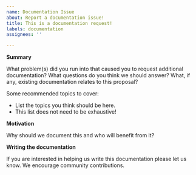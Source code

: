 ```yaml
---
name: Documentation Issue
about: Report a documentation issue!
title: This is a documentation request!
labels: documentation
assignees: ''

---
```


<!--
  To make it easier for us to help you, please include as much useful information as possible.

New Relic has a community support channel, try asking your question on:

  - Explorers Hub: https://discuss.newrelic.com/

New Relic has additional documentation found at: 

- https://docs.newrelic.com/

 Before opening a new issue, please search existing issues: https://github.com/newrelic/developer-website/issues 
-->

**Summary**

What problem(s) did you run into that caused you to request additional documentation? What questions do you think we should answer? What, if any, existing documentation relates to this proposal?

Some recommended topics to cover:

- List the topics you think should be here.
- This list does not need to be exhaustive!

**Motivation**

Why should we document this and who will benefit from it?

**Writing the documentation**

If you are interested in helping us write this documentation please let us know. We encourage community contributions.
